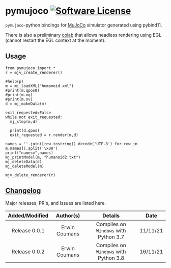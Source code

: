 # pymujoco [![Software License](https://img.shields.io/hexpm/l/plug.svg)](https://www.apache.org/licenses/LICENSE-2.0) 

`pymujoco`-python bindings for [MuJoCo](http://mujoco.org/) simulator generated using pybind11.

There is also a preliminary [colab](https://colab.research.google.com/drive/1jJfwcBDRcY3oXLawX2HLDFTDOIyHNdKQ?usp=sharing) that allows headless rendering using EGL (cannot restart the EGL context at the moment).

## Usage

```
from pymujoco import *
r = mjv_create_renderer()

#help(p)
m = mj_loadXML("humanoid.xml")
#print(m.qpos0)
#print(m.nq)
#print(m.nv)
d = mj_makeData(m)

exit_requested=False
while not exit_requested:
  mj_step(m,d)
  
  print(d.qpos)
  exit_requested = r.render(m,d)
  
names = ''.join([row.tostring().decode('UTF-8') for row in m.names]).split('\x00')
print("names=",names)
mj_printModel(m, "humanoid2.txt")
mj_deleteData(d)
mj_deleteModel(m)

mjv_delete_renderer(r)
```

## [Changelog](#GrocerEase)

Major releases, PR's, and Issues are listed here.

| Added/Modified      | Author(s)    |                      Details                     | Date        |
| :-----------------: | :----------: | :----------------------------------------------: | :---------: |     
| Release 0.0.1       | Erwin Coumans| Compiles on `Windows` with Python 3.7            | 11/11/21    |
| Release 0.0.2       | Erwin Coumans| Compiles on `Windows` with Python 3.8            | 16/11/21    |

